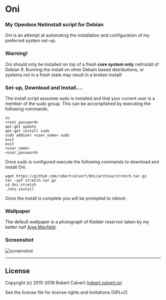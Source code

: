 # Oni

### My Openbox Netinstall script for Debian

Oni is an attempt at automating the installation and configuration of my preferred system set-up.

### Warning!

Oni should only be installed on top of a fresh **core system only** netinstall of Debian 9. Running the install on other Debain based distributions, or systems not in a fresh state may result in a broken install!

### Set-up, Download and Install....

The install script assumes sudo is installed and that your current user is a member of the sudo group. This can be accomplished by executing the following commands.

```
su
<root_password>
apt-get update
apt-get install sudo
sudo adduser <user_name> sudo
exit
exit
<user_name>
<user_password>
```

Once sudo is configured execute the following commands to download and install Oni.

```
wget https://github.com/robertcalvert/Oni/archive/stretch.tar.gz
tar -xpf stretch.tar.gz
cd Oni-stretch
./oni-install
```

Once the install is complete you will be prompted to reboot.

### Wallpaper

The default wallpaper is a photograph of Kielder reservoir taken by my better half [Ame Mayfield].

### Screenshot

![screenshot](SCREENSHOT.png)

---

## License

Copyright (c) 2015-2018 Robert Calvert ([robert.calvert.io])

See the license file for license rights and limitations (GPLv2).

[robert.calvert.io]:http://robert.calvert.io
[Ame Mayfield]:https://ello.co/amemayfield
